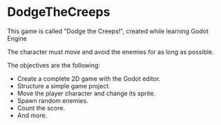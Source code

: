 # DodgeTheCreeps
This game is called "Dodge the Creeps!", created while learning Godot Engine

The character must move and avoid the enemies for as long as possible. 

The objectives are the following:
   * Create a complete 2D game with the Godot editor.
   * Structure a simple game project.
   * Move the player character and change its sprite.
   * Spawn random enemies.
   * Count the score.
   * And more.
